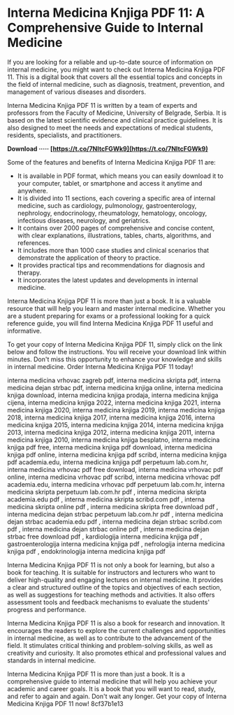 
 
# Interna Medicina Knjiga PDF 11: A Comprehensive Guide to Internal Medicine
 
If you are looking for a reliable and up-to-date source of information on internal medicine, you might want to check out Interna Medicina Knjiga PDF 11. This is a digital book that covers all the essential topics and concepts in the field of internal medicine, such as diagnosis, treatment, prevention, and management of various diseases and disorders.
 
Interna Medicina Knjiga PDF 11 is written by a team of experts and professors from the Faculty of Medicine, University of Belgrade, Serbia. It is based on the latest scientific evidence and clinical practice guidelines. It is also designed to meet the needs and expectations of medical students, residents, specialists, and practitioners.
 
**Download ····· [https://t.co/7NItcFGWk9](https://t.co/7NItcFGWk9)**


 
Some of the features and benefits of Interna Medicina Knjiga PDF 11 are:
 
- It is available in PDF format, which means you can easily download it to your computer, tablet, or smartphone and access it anytime and anywhere.
- It is divided into 11 sections, each covering a specific area of internal medicine, such as cardiology, pulmonology, gastroenterology, nephrology, endocrinology, rheumatology, hematology, oncology, infectious diseases, neurology, and geriatrics.
- It contains over 2000 pages of comprehensive and concise content, with clear explanations, illustrations, tables, charts, algorithms, and references.
- It includes more than 1000 case studies and clinical scenarios that demonstrate the application of theory to practice.
- It provides practical tips and recommendations for diagnosis and therapy.
- It incorporates the latest updates and developments in internal medicine.

Interna Medicina Knjiga PDF 11 is more than just a book. It is a valuable resource that will help you learn and master internal medicine. Whether you are a student preparing for exams or a professional looking for a quick reference guide, you will find Interna Medicina Knjiga PDF 11 useful and informative.
 
To get your copy of Interna Medicina Knjiga PDF 11, simply click on the link below and follow the instructions. You will receive your download link within minutes. Don't miss this opportunity to enhance your knowledge and skills in internal medicine. Order Interna Medicina Knjiga PDF 11 today!
 
interna medicina vrhovac zagreb pdf,  interna medicina skripta pdf,  interna medicina dejan strbac pdf,  interna medicina knjiga online,  interna medicina knjiga download,  interna medicina knjiga prodaja,  interna medicina knjiga cijena,  interna medicina knjiga 2022,  interna medicina knjiga 2021,  interna medicina knjiga 2020,  interna medicina knjiga 2019,  interna medicina knjiga 2018,  interna medicina knjiga 2017,  interna medicina knjiga 2016,  interna medicina knjiga 2015,  interna medicina knjiga 2014,  interna medicina knjiga 2013,  interna medicina knjiga 2012,  interna medicina knjiga 2011,  interna medicina knjiga 2010,  interna medicina knjiga besplatno,  interna medicina knjiga pdf free,  interna medicina knjiga pdf download,  interna medicina knjiga pdf online,  interna medicina knjiga pdf scribd,  interna medicina knjiga pdf academia.edu,  interna medicina knjiga pdf perpetuum lab.com.hr,  interna medicina vrhovac pdf free download,  interna medicina vrhovac pdf online,  interna medicina vrhovac pdf scribd,  interna medicina vrhovac pdf academia.edu,  interna medicina vrhovac pdf perpetuum lab.com.hr,  interna medicina skripta perpetuum lab.com.hr pdf ,  interna medicina skripta academia.edu pdf ,  interna medicina skripta scribd.com pdf ,  interna medicina skripta online pdf ,  interna medicina skripta free download pdf ,  interna medicina dejan strbac perpetuum lab.com.hr pdf ,  interna medicina dejan strbac academia.edu pdf ,  interna medicina dejan strbac scribd.com pdf ,  interna medicina dejan strbac online pdf ,  interna medicina dejan strbac free download pdf ,  kardiologija interna medicina knjiga pdf ,  gastroenterologija interna medicina knjiga pdf ,  nefrologija interna medicina knjiga pdf ,  endokrinologija interna medicina knjiga pdf
  
Interna Medicina Knjiga PDF 11 is not only a book for learning, but also a book for teaching. It is suitable for instructors and lecturers who want to deliver high-quality and engaging lectures on internal medicine. It provides a clear and structured outline of the topics and objectives of each section, as well as suggestions for teaching methods and activities. It also offers assessment tools and feedback mechanisms to evaluate the students' progress and performance.
 
Interna Medicina Knjiga PDF 11 is also a book for research and innovation. It encourages the readers to explore the current challenges and opportunities in internal medicine, as well as to contribute to the advancement of the field. It stimulates critical thinking and problem-solving skills, as well as creativity and curiosity. It also promotes ethical and professional values and standards in internal medicine.
 
Interna Medicina Knjiga PDF 11 is more than just a book. It is a comprehensive guide to internal medicine that will help you achieve your academic and career goals. It is a book that you will want to read, study, and refer to again and again. Don't wait any longer. Get your copy of Interna Medicina Knjiga PDF 11 now!
 8cf37b1e13
 
